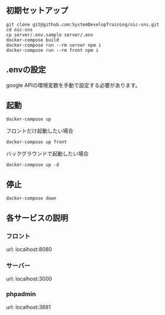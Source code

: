 ## 初期セットアップ

```
git clone git@github.com:SystemDevelopTraining/oic-sns.git
cd oic-sns
cp server/.env.sample server/.env
docker-compose build
docker-compose run --rm server npm i
docker-compose run --rm front npm i
```

## .envの設定

google APIの環境変数を手動で設定する必要があります。

## 起動

```
docker-compose up
```

フロントだけ起動したい場合

```
docker-compose up front
```

バックグラウンドで起動したい場合

```
docker-compose up -d
```

## 停止

```
docker-compose down
```

## 各サービスの説明

### フロント

url: localhost:8080

### サーバー

url: localhost:3000

### phpadmin

url: localhost:3881
